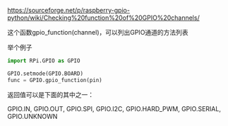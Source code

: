 https://sourceforge.net/p/raspberry-gpio-python/wiki/Checking%20function%20of%20GPIO%20channels/

这个函数gpio_function(channel)，可以列出GPIO通道的方法列表

举个例子
```python
import RPi.GPIO as GPIO

GPIO.setmode(GPIO.BOARD)
func = GPIO.gpio_function(pin)
```
返回值可以是下面的其中之一：

GPIO.IN, GPIO.OUT, GPIO.SPI, GPIO.I2C, GPIO.HARD_PWM, GPIO.SERIAL, GPIO.UNKNOWN

